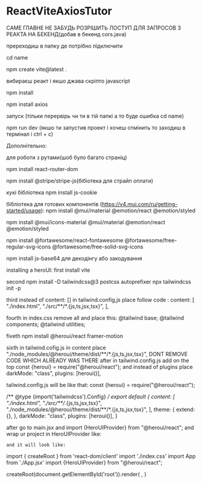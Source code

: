 # ReactViteAxiosTutor

САМЕ ГЛАВНЕ НЕ ЗАБУДЬ РОЗРІШИТЬ ЛОСТУП ДЛЯ ЗАПРОСОВ З РЕАКТА НА БЕКЕНД(добав в бекенд cors.java)


пререходиш в папку де потрібно підключити 

cd name

npm create vite@latest . 

вибираєш реакт і якшо джава скріпто javascript 

npm install

npm install axios


запуск (тільки перервірь чи ти в тій папкі а то буде ошибка cd name)

npm run dev (якшо ти запустив проект і хочеш отмінить то заходиш в термінал і ctrl + c)



Дополнітельно:

для роботи з рутами(шоб було багато страніц)

npm install react-router-dom


npm install @stripe/stripe-js(бібіотека для страйп оплати)


кукі бібліотека npm install js-cookie
 

бібліотека для готових компонентів (https://v4.mui.com/ru/getting-started/usage):
npm install @mui/material @emotion/react @emotion/styled

npm install @mui/icons-material @mui/material @emotion/react @emotion/styled

npm install @fortawesome/react-fontawesome @fortawesome/free-regular-svg-icons @fortawesome/free-solid-svg-icons

npm install js-base64 для декодінгу або закодування 


 <link rel="stylesheet" href="https://fonts.googleapis.com/css?family=Roboto:300,400,500,700&display=swap" />
 <link rel="stylesheet" href="https://fonts.googleapis.com/icon?family=Material+Icons" />


installing a heroUI:
first install vite 

second 
npm install -D tailwindcss@3 postcss autoprefixer
npx tailwindcss init -p

third instead of content: [] in tailwind.config,js place follow code :
content: [
    "./index.html",
    "./src/**/*.{js,ts,jsx,tsx}",
  ],

  fourth in index.css remove all and place this:
  @tailwind base;
@tailwind components;
@tailwind utilities;

fiveth 
npm install @heroui/react framer-motion

sixth in tailwind.cofig.js in content place "./node_modules/@heroui/theme/dist/**/*.{js,ts,jsx,tsx}", DONT REMOVE CODE WHICH ALREADY WAS THERE
after in tailwind.config.js add on the top const {heroui} = require("@heroui/react");
and instead of plugins place 
  darkMode: "class",
  plugins: [heroui()],

tailwind.config.js will be like that:
const {heroui} = require("@heroui/react");

/** @type {import('tailwindcss').Config} */
export default {
  content: [
    "./index.html",
    "./src/**/*.{js,ts,jsx,tsx}",
    "./node_modules/@heroui/theme/dist/**/*.{js,ts,jsx,tsx}",
  ],
  theme: {
    extend: {},
  },
  darkMode: "class",
  plugins: [heroui()],
}

after go to main.jsx and import {HeroUIProvider} from "@heroui/react";
and wrap ur project in HeroUIProvider like:
  <HeroUIProvider>
      <YourApplication />
    </HeroUIProvider>

    and it will look like:
    

import { createRoot } from 'react-dom/client'
import './index.css'
import App from './App.jsx'
import {HeroUIProvider} from "@heroui/react";

createRoot(document.getElementById('root')).render(
  <HeroUIProvider>
    <App />
  </HeroUIProvider>,
)
